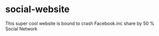 social-website
==============

This super cool website is bound to crash Facebook.inc share by 50 %
Social Network
